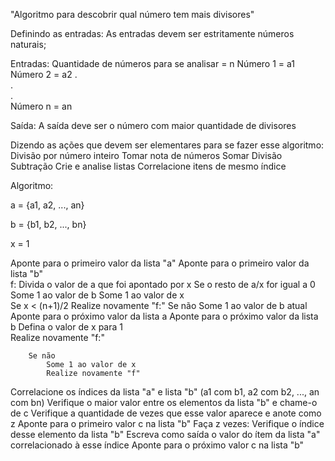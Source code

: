 "Algoritmo para descobrir qual número tem mais divisores"

Definindo as entradas:
	As entradas devem ser estritamente números naturais;

Entradas:
	Quantidade de números para se analisar = n
	Número 1 = a1
	Número 2 = a2
	.	
	.	
	.	
	Número n = an

Saída:
	A saída deve ser o número com maior quantidade de divisores

Dizendo as ações que devem ser elementares para se fazer esse algoritmo:
	Divisão por número inteiro
	Tomar nota de números
	Somar
	Divisão
	Subtração
	Crie e analise listas
	Correlacione itens de mesmo índice

Algoritmo:

a = {a1, a2, ..., an}

b = {b1, b2, ..., bn}

x = 1

Aponte para o primeiro valor da lista "a"
Aponte para o primeiro valor da lista "b"	
	f: Divida o valor de a que foi apontado por x
		Se o resto de a/x for igual a 0
			Some 1 ao valor de b
			Some 1 ao valor de x	
				Se x < (n+1)/2
					Realize novamente "f:"
				Se não
					Some 1 ao valor de b atual	
						Aponte para o próximo valor da lista a
						Aponte para o próximo valor da lista b
						Defina o valor de x para 1		
						Realize novamente "f:"
		
		Se não
			Some 1 ao valor de x
			Realize novamente "f"


Correlacione os índices da lista "a" e lista "b" (a1 com b1, a2 com b2, ..., an com bn)
Verifique o maior valor entre os elementos da lista "b" e chame-o de c
Verifique a quantidade de vezes que esse valor aparece e anote como z
Aponte para o primeiro valor c na lista "b"
		Faça z vezes:
			Verifique o índice desse elemento da lista "b"
				Escreva como saída o valor do ítem da lista "a" correlacionado à esse índice
					Aponte para o próximo valor c na lista "b"
